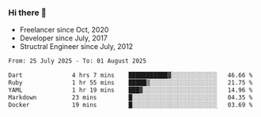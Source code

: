 ### Hi there 👋

- Freelancer since Oct, 2020
- Developer since July, 2017
- Structral Engineer since July, 2012

<!--START_SECTION:waka-->

```txt
From: 25 July 2025 - To: 01 August 2025

Dart              4 hrs 7 mins    ███████████▓░░░░░░░░░░░░░   46.66 %
Ruby              1 hr 55 mins    █████▒░░░░░░░░░░░░░░░░░░░   21.75 %
YAML              1 hr 19 mins    ███▓░░░░░░░░░░░░░░░░░░░░░   14.96 %
Markdown          23 mins         █░░░░░░░░░░░░░░░░░░░░░░░░   04.35 %
Docker            19 mins         █░░░░░░░░░░░░░░░░░░░░░░░░   03.69 %
```

<!--END_SECTION:waka-->
